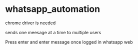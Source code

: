 # whatsapp_automation

chrome driver is needed

sends one meesage at a time to multiple users

Press enter and enter message once logged in whatsapp web
